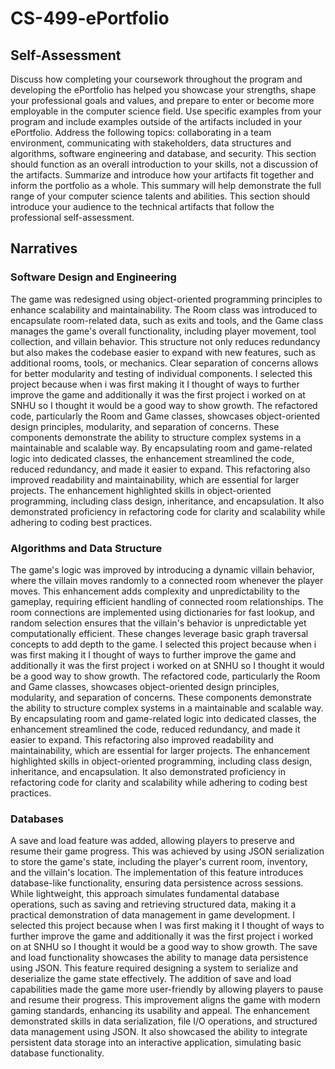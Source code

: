 # CS-499-ePortfolio 


## Self-Assessment

  Discuss how completing your coursework throughout the program and developing the ePortfolio has helped you showcase your strengths, shape your professional goals and values, and prepare to enter or become more employable in the computer science field.
Use specific examples from your program and include examples outside of the artifacts included in your ePortfolio.
Address the following topics: collaborating in a team environment, communicating with stakeholders, data structures and algorithms, software engineering and database, and security. This section should function as an overall introduction to your skills, not a discussion of the artifacts.
Summarize and introduce how your artifacts fit together and inform the portfolio as a whole.
This summary will help demonstrate the full range of your computer science talents and abilities.
This section should introduce your audience to the technical artifacts that follow the professional self-assessment.

## Narratives 

### Software Design and Engineering
The game was redesigned using object-oriented programming principles to enhance scalability and maintainability. The Room class was introduced to encapsulate room-related data, such as exits and tools, and the Game class manages the game's overall functionality, including player movement, tool collection, and villain behavior. This structure not only reduces redundancy but also makes the codebase easier to expand with new features, such as additional rooms, tools, or mechanics. Clear separation of concerns allows for better modularity and testing of individual components.
I selected this project because when i was first making it I thought of ways to further improve the game and additionally it was the first project i worked on at SNHU so I thought it would be a good way to show growth. The refactored code, particularly the Room and Game classes, showcases object-oriented design principles, modularity, and separation of concerns. These components demonstrate the ability to structure complex systems in a maintainable and scalable way. By encapsulating room and game-related logic into dedicated classes, the enhancement streamlined the code, reduced redundancy, and made it easier to expand. This refactoring also improved readability and maintainability, which are essential for larger projects. The enhancement highlighted skills in object-oriented programming, including class design, inheritance, and encapsulation. It also demonstrated proficiency in refactoring code for clarity and scalability while adhering to coding best practices.

### Algorithms and Data Structure
The game's logic was improved by introducing a dynamic villain behavior, where the villain moves randomly to a connected room whenever the player moves. This enhancement adds complexity and unpredictability to the gameplay, requiring efficient handling of connected room relationships. The room connections are implemented using dictionaries for fast lookup, and random selection ensures that the villain's behavior is unpredictable yet computationally efficient. These changes leverage basic graph traversal concepts to add depth to the game.
I selected this project because when i was first making it I thought of ways to further improve the game and additionally it was the first project i worked on at SNHU so I thought it would be a good way to show growth. The refactored code, particularly the Room and Game classes, showcases object-oriented design principles, modularity, and separation of concerns. These components demonstrate the ability to structure complex systems in a maintainable and scalable way. By encapsulating room and game-related logic into dedicated classes, the enhancement streamlined the code, reduced redundancy, and made it easier to expand. This refactoring also improved readability and maintainability, which are essential for larger projects. The enhancement highlighted skills in object-oriented programming, including class design, inheritance, and encapsulation. It also demonstrated proficiency in refactoring code for clarity and scalability while adhering to coding best practices.

### Databases
A save and load feature was added, allowing players to preserve and resume their game progress. This was achieved by using JSON serialization to store the game's state, including the player's current room, inventory, and the villain's location. The implementation of this feature introduces database-like functionality, ensuring data persistence across sessions. While lightweight, this approach simulates fundamental database operations, such as saving and retrieving structured data, making it a practical demonstration of data management in game development.
I selected this project because when I was first making it I thought of ways to further improve the game and additionally it was the first project i worked on at SNHU so I thought it would be a good way to show growth. The save and load functionality showcases the ability to manage data persistence using JSON. This feature required designing a system to serialize and deserialize the game state effectively. The addition of save and load capabilities made the game more user-friendly by allowing players to pause and resume their progress. This improvement aligns the game with modern gaming standards, enhancing its usability and appeal. The enhancement demonstrated skills in data serialization, file I/O operations, and structured data management using JSON. It also showcased the ability to integrate persistent data storage into an interactive application, simulating basic database functionality.
